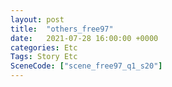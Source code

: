 ```yaml
---
layout: post
title:  "others_free97"
date:   2021-07-28 16:00:00 +0000
categories: Etc
Tags: Story Etc
SceneCode: ["scene_free97_q1_s20"]
---
```

